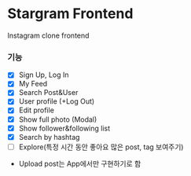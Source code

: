 # Stargram Frontend
Instagram clone frontend


### 기능
- [x] Sign Up, Log In
- [x] My Feed
- [x] Search Post&User
- [x] User profile (+Log Out)
- [x] Edit profile
- [x] Show full photo (Modal)
- [x] Show follower&following list
- [x] Search by hashtag
- [ ] Explore(특정 시간 동안 좋아요 많은 post, tag 보여주기)
- Upload post는 App에서만 구현하기로 함
